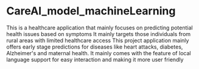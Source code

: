 # CareAI_model_machineLearning
This is a healthcare application that mainly focuses on predicting potential health issues based on symptoms
It mainly targets those individuals from rural areas with limited healthcare access
This project application mainly offers early stage predictions for diseases like heart attacks, diabetes, Alzheimer's and maternal health.
It mainly comes with the feature of local language support for easy interaction and making it more user friendly
